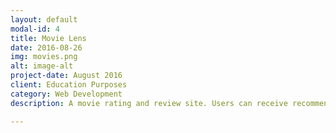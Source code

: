 ```yaml
---
layout: default
modal-id: 4
title: Movie Lens
date: 2016-08-26
img: movies.png
alt: image-alt
project-date: August 2016
client: Education Purposes
category: Web Development
description: A movie rating and review site. Users can receive recommendations based on movies they have already watched and rated thanks to the data provided by the movie lens dataset. This was achieved through Euclidean Distance to compare users. Built using Django, Postgresql, Bootstrap, and Bootstrap-Datatables. See the source at <a class="modal-link" href="https://github.com/jonalligood/movies">Github</a>.

---
```


